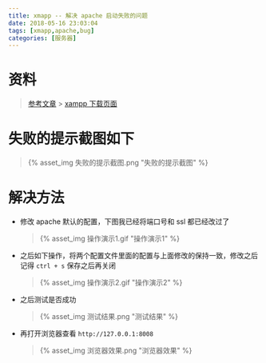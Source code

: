 ```yaml
---
title: xmapp -- 解决 apache 启动失败的问题
date: 2018-05-16 23:03:04
tags: [xmapp,apache,bug]
categories: [服务器]
---
```


# 资料

> [参考文章](https://blog.csdn.net/luckchoudog/article/details/71122792) > [xampp 下载页面](http://www.xampp.cc/archives/144)

# 失败的提示截图如下

> {% asset_img 失败的提示截图.png "失败的提示截图" %}

<!-- more -->


# 解决方法

- 修改 apache 默认的配置，下图我已经将端口号和 ssl 都已经改过了
  > {% asset_img 操作演示1.gif "操作演示1" %}
- 之后如下操作，将两个配置文件里面的配置与上面修改的保持一致，修改之后记得 `ctrl + s` 保存之后再关闭
  > {% asset_img 操作演示2.gif "操作演示2" %}
- 之后测试是否成功
  > {% asset_img 测试结果.png "测试结果" %}

- 再打开浏览器查看 `http://127.0.0.1:8008`
  > {% asset_img 浏览器效果.png "浏览器效果" %}
